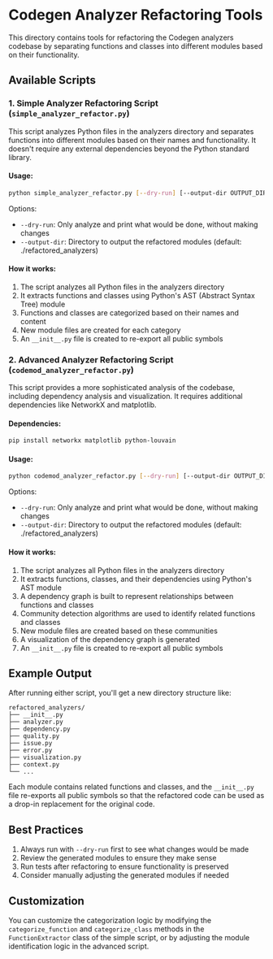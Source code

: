 # Codegen Analyzer Refactoring Tools

This directory contains tools for refactoring the Codegen analyzers codebase by separating functions and classes into different modules based on their functionality.

## Available Scripts

### 1. Simple Analyzer Refactoring Script (`simple_analyzer_refactor.py`)

This script analyzes Python files in the analyzers directory and separates functions into different modules based on their names and functionality. It doesn't require any external dependencies beyond the Python standard library.

#### Usage:

```bash
python simple_analyzer_refactor.py [--dry-run] [--output-dir OUTPUT_DIR]
```

Options:
- `--dry-run`: Only analyze and print what would be done, without making changes
- `--output-dir`: Directory to output the refactored modules (default: ./refactored_analyzers)

#### How it works:

1. The script analyzes all Python files in the analyzers directory
2. It extracts functions and classes using Python's AST (Abstract Syntax Tree) module
3. Functions and classes are categorized based on their names and content
4. New module files are created for each category
5. An `__init__.py` file is created to re-export all public symbols

### 2. Advanced Analyzer Refactoring Script (`codemod_analyzer_refactor.py`)

This script provides a more sophisticated analysis of the codebase, including dependency analysis and visualization. It requires additional dependencies like NetworkX and matplotlib.

#### Dependencies:

```bash
pip install networkx matplotlib python-louvain
```

#### Usage:

```bash
python codemod_analyzer_refactor.py [--dry-run] [--output-dir OUTPUT_DIR]
```

Options:
- `--dry-run`: Only analyze and print what would be done, without making changes
- `--output-dir`: Directory to output the refactored modules (default: ./refactored_analyzers)

#### How it works:

1. The script analyzes all Python files in the analyzers directory
2. It extracts functions, classes, and their dependencies using Python's AST module
3. A dependency graph is built to represent relationships between functions and classes
4. Community detection algorithms are used to identify related functions and classes
5. New module files are created based on these communities
6. A visualization of the dependency graph is generated
7. An `__init__.py` file is created to re-export all public symbols

## Example Output

After running either script, you'll get a new directory structure like:

```
refactored_analyzers/
├── __init__.py
├── analyzer.py
├── dependency.py
├── quality.py
├── issue.py
├── error.py
├── visualization.py
├── context.py
└── ...
```

Each module contains related functions and classes, and the `__init__.py` file re-exports all public symbols so that the refactored code can be used as a drop-in replacement for the original code.

## Best Practices

1. Always run with `--dry-run` first to see what changes would be made
2. Review the generated modules to ensure they make sense
3. Run tests after refactoring to ensure functionality is preserved
4. Consider manually adjusting the generated modules if needed

## Customization

You can customize the categorization logic by modifying the `categorize_function` and `categorize_class` methods in the `FunctionExtractor` class of the simple script, or by adjusting the module identification logic in the advanced script.

